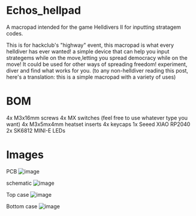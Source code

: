 # Echos_hellpad
A macropad intended for the game Helldivers II for inputting stratagem codes. 

This is for hackclub's "highway" event, this macropad is what every helldiver has ever wanted! a simple device that can help you input strategems while on the move,letting you spread democracy while on the move! It could be 
used for other ways of spreading freedom! experiment, diver and find what works for you. (to any non-helldiver reading this post, here's a translation: this is a simple macropad with a variety of uses)
# BOM
4x M3x16mm screws
4x MX switches (feel free to use whatever type you want)
4x M3x5mx4mm heatset inserts
4x keycaps 
1x Seeed XIAO RP2040
2x SK6812 MINI-E LEDs

# Images
PCB
![image](https://github.com/user-attachments/assets/7254226e-2f20-42b2-a01c-c12f2162d196)

schematic
![image](https://github.com/user-attachments/assets/7fec56f8-523b-43bc-b663-39fa7b9f6a94)

Top case
![image](https://github.com/user-attachments/assets/dc423287-c156-410a-b53c-1d52f39c73d0)

Bottom case
![image](https://github.com/user-attachments/assets/198efd54-e60b-4ad8-9e0a-6505429fe3ba)
